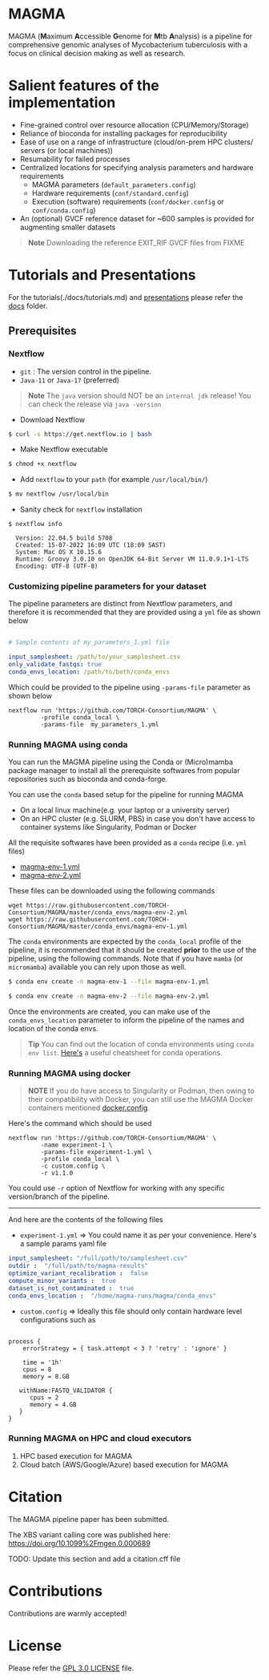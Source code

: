 # MAGMA

MAGMA (**M**aximum **A**ccessible **G**enome for **M**tb **A**nalysis) is a pipeline for comprehensive genomic analyses of Mycobacterium tuberculosis with a focus on clinical decision making as well as research.

# Salient features of the implementation

- Fine-grained control over resource allocation (CPU/Memory/Storage)
- Reliance of bioconda for installing packages for reproducibility
- Ease of use on a range of infrastructure (cloud/on-prem HPC clusters/ servers (or local machines))
- Resumability for failed processes
- Centralized locations for specifying analysis parameters and hardware requirements
  - MAGMA parameters (`default_parameters.config`)
  - Hardware requirements (`conf/standard.config`)
  - Execution (software) requirements (`conf/docker.config` or `conf/conda.config`)
- An (optional) GVCF reference dataset for ~600 samples is provided for augmenting smaller datasets

> **Note**
> Downloading the reference EXIT_RIF GVCF files from FIXME

# Tutorials and Presentations

For the tutorials(./docs/tutorials.md) and [presentations](./docs/presentations.md) please refer the [docs](./docs) folder.

## Prerequisites

### Nextflow

- `git` : The version control in the pipeline.
- `Java-11` or `Java-17` (preferred)

> **Note**
> The `java` version should NOT be an `internal jdk` release! You can check the release via `java -version`

- Download Nextflow

```bash
$ curl -s https://get.nextflow.io | bash
```

- Make Nextflow executable

```sh
$ chmod +x nextflow
```

- Add `nextflow` to your `path` (for example `/usr/local/bin/`)

```sh
$ mv nextflow /usr/local/bin

```

- Sanity check for `nextflow` installation

```console
$ nextflow info

  Version: 22.04.5 build 5708
  Created: 15-07-2022 16:09 UTC (18:09 SAST)
  System: Mac OS X 10.15.6
  Runtime: Groovy 3.0.10 on OpenJDK 64-Bit Server VM 11.0.9.1+1-LTS
  Encoding: UTF-8 (UTF-8)

```

### Customizing pipeline parameters for your dataset

The pipeline parameters are distinct from Nextflow parameters, and therefore it is recommended that they are provided using a `yml` file as shown below


```yml

# Sample contents of my_parameters_1.yml file

input_samplesheet: /path/to/your_samplesheet.csv
only_validate_fastqs: true
conda_envs_location: /path/to/both/conda_envs
```

Which could be provided to the pipeline using `-params-file` parameter as shown below

```console
nextflow run 'https://github.com/TORCH-Consortium/MAGMA' \
		 -profile conda_local \ 
		 -params-file  my_parameters_1.yml

```

### Running MAGMA using conda

You can run the MAGMA pipeline using the Conda or (Micro)mamba package manager to install all the prerequisite softwares from popular repositories such as bioconda and conda-forge.

You can use the `conda` based setup for the pipeline for running MAGMA 
- On a local linux machine(e.g. your laptop or a university server)
- On an HPC cluster (e.g. SLURM, PBS) in case you don't have access to container systems like Singularity, Podman or Docker 

All the requisite softwares have been provided as a `conda` recipe (i.e. `yml` files) 
- [magma-env-1.yml](./conda_envs/magma-env-1.yml)
- [magma-env-2.yml](./conda_envs/magma-env-2.yml)

These files can be downloaded using the following commands

```console
wget https://raw.githubusercontent.com/TORCH-Consortium/MAGMA/master/conda_envs/magma-env-2.yml
wget https://raw.githubusercontent.com/TORCH-Consortium/MAGMA/master/conda_envs/magma-env-1.yml

```

The `conda` environments are expected by the `conda_local` profile of the pipeline, it is recommended that it should be created **prior** to the use of the pipeline, using the following commands. Note that if you have `mamba` (or `micromamba`) available you can rely upon those as well.


```sh
$ conda env create -n magma-env-1 --file magma-env-1.yml

$ conda env create -n magma-env-2 --file magma-env-2.yml
```

Once the environments are created, you can make use of the `conda_envs_location` parameter to inform the pipeline of the names and location of the conda envs.

> **Tip**
> You can find out the location of conda environments using `conda env list`. [Here's](https://docs.conda.io/projects/conda/en/4.6.0/_downloads/52a95608c49671267e40c689e0bc00ca/conda-cheatsheet.pdf) a useful cheatsheet for conda operations.

### Running MAGMA using docker

> **NOTE**
> If you do have access to Singularity or Podman, then owing to their compatibility with Docker, you can still use the MAGMA Docker containers mentioned [docker.config](../conf/docker.config).

Here's the command which should be used 

```console
nextflow run 'https://github.com/TORCH-Consortium/MAGMA' \
		 -name experiment-1 \
		 -params-file experiment-1.yml \
		 -profile conda_local \
		 -c custom.config \
		 -r v1.1.0 
```

You could use `-r` option of Nextflow for working with any specific version/branch of the pipeline.

---------

And here are the contents of the following files

- `experiment-1.yml` => You could name it as per your convenience. Here's a sample params yaml file

```yaml
input_samplesheet: "/full/path/to/samplesheet.csv"
outdir :  "/full/path/to/magma-results"
optimize_variant_recalibration :  false
compute_minor_variants :  true
dataset_is_not_contaminated :  true
conda_envs_location :  "/home/magma-runs/magma/conda_envs"
```

- `custom.config` => Ideally this file should only contain hardware level configurations such as 

```nextflow

process {
    errorStrategy = { task.attempt < 3 ? 'retry' : 'ignore' }

    time = '1h'
    cpus = 8
    memory = 8.GB

   withName:FASTQ_VALIDATOR {
      cpus = 2
      memory = 4.GB
   }
}
```

### Running MAGMA on HPC and cloud executors

1. HPC based execution for MAGMA
2. Cloud batch (AWS/Google/Azure) based execution for MAGMA

# Citation 

The MAGMA pipeline paper has been submitted.

The XBS variant calling core was published here: https://doi.org/10.1099%2Fmgen.0.000689

TODO: Update this section and add a citation.cff file 

# Contributions

Contributions are warmly accepted!

# License

Please refer the [GPL 3.0 LICENSE](./LICENSE) file.
